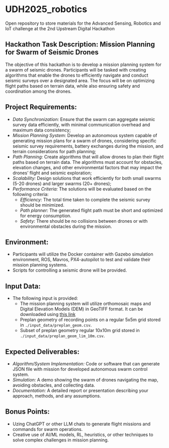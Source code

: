 # UDH2025_robotics
Open repository to store materials for the Advanced Sensing, Robotics and IoT challenge at the 2nd Upstream Digital Hackathon

## Hackathon Task Description: Mission Planning for Swarm of Seismic Drones

The objective of this hackathon is to develop a mission planning system for a swarm of seismic drones. Participants will be tasked with creating algorithms that enable the drones to efficiently navigate and conduct seismic surveys over a designated area. The focus will be on optimizing flight paths based on terrain data, while also ensuring safety and coordination among the drones.

## Project Requirements:
* _Data Synchronization:_ Ensure that the swarm can aggregate seismic survey data efficiently, with minimal communication overhead and maximum data consistency;
* _Mission Planning System:_ Develop an autonomous system capable of generating mission plans for a swarm of drones, considering specific seismic survey requirements, battery exchanges during the mission, and terrain considerations for path planning;
* _Path Planning:_ Create algorithms that will allow drones to plan their flight paths based on terrain data. The algorithms must account for obstacles, elevation changes, and other environmental factors that may impact the drones’ flight and seismic exploration;
* _Scalability:_ Design solutions that work efficiently for both small swarms (5-20 drones) and larger swarms (20+ drones);
* _Performance Criteria:_ The solutions will be evaluated based on the following criteria:
    * _Efficiency:_ The total time taken to complete the seismic survey should be minimized.
    * _Path planner:_ The generated flight path must be short and optimized for energy consumption.
    * _Safety:_ There should be no collisions between drones or with environmental obstacles during the mission.

## Environment:
* Participants will utilize the Docker container with Gazebo simulation environment, ROS, Mavros, PX4-autopilot to test and validate their mission planning systems.
* Scripts for controlling a seismic drone will be provided.

## Input Data:
* The following input is provided: 
    * The mission planning system will utilize orthomosaic maps and Digital Elevation Models (DEM) in GeoTIFF format. It can be downloaded using [this link](https://www.dropbox.com/scl/fo/7wknt8y1o21nywsznn74d/AAxhbd2WGdAOrqduDDFYJns?rlkey=i6592rop9aja25suadp98kmb6&dl=0)
    * Preplan geometry of recording points on a regular 5x5m grid stored in ```./input_data/preplan_geom.csv```.
    * Subset of preplan geometry regular 10x10m grid stored in ```./input_data/preplan_geom_lim_10m.csv```.

## Expected Deliverables: 

* _Algorithm/System Implementation:_ Code or software that can generate JSON file with mission for developed autonomous swarm control system. 
* _Simulation:_ A demo showing the swarm of drones navigating the map, avoiding obstacles, and collecting data.
* _Documentation:_ A detailed report or presentation describing your approach, methods, and any assumptions.

## Bonus Points: 
* Uzing ChatGPT or other LLM chats to generate flight missions and commands for swarm operations.
* Creative use of AI/ML models, RL, heuristics, or other techniques to solve complex challenges in mission planning.

